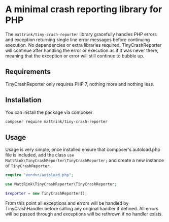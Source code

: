 # A minimal crash reporting library for PHP

The `mattrink/tiny-crash-reporter` library gracefully handles PHP errors and exception returning single line error messages before continuing execution. No dependencies or extra libraries required. TinyCrashReporter will continue after handling the error or execution as if it was never there, meaning that the exception or error will still continue to bubble up.

## Requirements

TinyCrashReporter only requires PHP 7, nothing more and nothing less.

## Installation

You can install the package via composer:

``` bash
composer require mattrink/tiny-crash-reporter
```

## Usage

Usage is very simple, once installed ensure that composer's autoload.php file is included, add the class `use MattRink\TinyCrashReporter\TinyCrashReporter;` and create a new instance of `TinyCrashReporter`.

```php
require "vendor/autoload.php";

use MattRink\TinyCrashReporter\TinyCrashReporter;

$reporter = new TinyCrashReporter();
```

From this point all exceptions and errors will be handled by TinyCrashHandler before calling any original handler if defined. All errors will be passed through and exceptions will be rethrown if no handler exists.